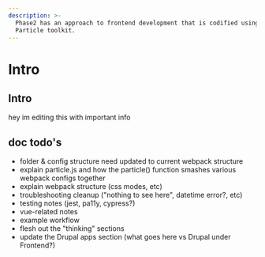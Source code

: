 ```yaml
---
description: >-
  Phase2 has an approach to frontend development that is codified using the
  Particle toolkit.
---
```


# Intro

## Intro

hey im editing this with important info

## doc todo's

* folder & config structure need updated to current webpack structure
* explain particle.js and how the particle\(\) function smashes various webpack configs together
* explain webpack structure \(css modes, etc\)
* troubleshooting cleanup \("nothing to see here", datetime error?, etc\) 
* testing notes \(jest, pa11y, cypress?\)
* vue-related notes
* example workflow
* flesh out the "thinking" sections
* update the Drupal apps section \(what goes here vs Drupal under Frontend?\)

